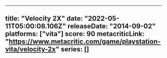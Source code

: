 
---
title: "Velocity 2X"
date: "2022-05-11T05:00:08.106Z"
releaseDate: "2014-09-02"
platforms: ["vita"]
score: 90
metacriticLink: "https://www.metacritic.com/game/playstation-vita/velocity-2x"
series: []
---
